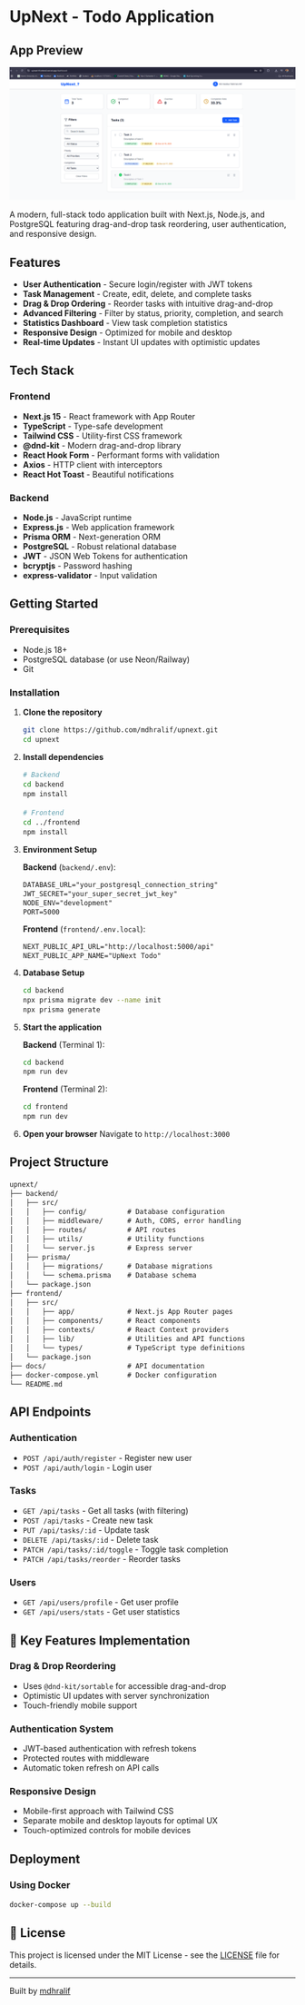 
# UpNext - Todo Application

## App Preview
![UpNext App Screenshot](docs/UserInterface.png)


A modern, full-stack todo application built with Next.js, Node.js, and PostgreSQL featuring drag-and-drop task reordering, user authentication, and responsive design.

## Features

- **User Authentication** - Secure login/register with JWT tokens
- **Task Management** - Create, edit, delete, and complete tasks
- **Drag & Drop Ordering** - Reorder tasks with intuitive drag-and-drop
- **Advanced Filtering** - Filter by status, priority, completion, and search
- **Statistics Dashboard** - View task completion statistics
- **Responsive Design** - Optimized for mobile and desktop
- **Real-time Updates** - Instant UI updates with optimistic updates

## Tech Stack

### Frontend
- **Next.js 15** - React framework with App Router
- **TypeScript** - Type-safe development
- **Tailwind CSS** - Utility-first CSS framework
- **@dnd-kit** - Modern drag-and-drop library
- **React Hook Form** - Performant forms with validation
- **Axios** - HTTP client with interceptors
- **React Hot Toast** - Beautiful notifications

### Backend
- **Node.js** - JavaScript runtime
- **Express.js** - Web application framework
- **Prisma ORM** - Next-generation ORM
- **PostgreSQL** - Robust relational database
- **JWT** - JSON Web Tokens for authentication
- **bcryptjs** - Password hashing
- **express-validator** - Input validation

## Getting Started

### Prerequisites
- Node.js 18+ 
- PostgreSQL database (or use Neon/Railway)
- Git

### Installation

1. **Clone the repository**
   ```bash
   git clone https://github.com/mdhralif/upnext.git
   cd upnext
   ```

2. **Install dependencies**
   ```bash
   # Backend
   cd backend
   npm install
   
   # Frontend
   cd ../frontend
   npm install
   ```

3. **Environment Setup**
   
   **Backend** (`backend/.env`):
   ```env
   DATABASE_URL="your_postgresql_connection_string"
   JWT_SECRET="your_super_secret_jwt_key"
   NODE_ENV="development"
   PORT=5000
   ```
   
   **Frontend** (`frontend/.env.local`):
   ```env
   NEXT_PUBLIC_API_URL="http://localhost:5000/api"
   NEXT_PUBLIC_APP_NAME="UpNext Todo"
   ```

4. **Database Setup**
   ```bash
   cd backend
   npx prisma migrate dev --name init
   npx prisma generate
   ```

5. **Start the application**
   
   **Backend** (Terminal 1):
   ```bash
   cd backend
   npm run dev
   ```
   
   **Frontend** (Terminal 2):
   ```bash
   cd frontend
   npm run dev
   ```

6. **Open your browser**
   Navigate to `http://localhost:3000`

##  Project Structure

```
upnext/
├── backend/
│   ├── src/
│   │   ├── config/          # Database configuration
│   │   ├── middleware/      # Auth, CORS, error handling
│   │   ├── routes/          # API routes
│   │   ├── utils/           # Utility functions
│   │   └── server.js        # Express server
│   ├── prisma/
│   │   ├── migrations/      # Database migrations
│   │   └── schema.prisma    # Database schema
│   └── package.json
├── frontend/
│   ├── src/
│   │   ├── app/             # Next.js App Router pages
│   │   ├── components/      # React components
│   │   ├── contexts/        # React Context providers
│   │   ├── lib/             # Utilities and API functions
│   │   └── types/           # TypeScript type definitions
│   └── package.json
├── docs/                    # API documentation
├── docker-compose.yml       # Docker configuration
└── README.md
```

## API Endpoints

### Authentication
- `POST /api/auth/register` - Register new user
- `POST /api/auth/login` - Login user

### Tasks
- `GET /api/tasks` - Get all tasks (with filtering)
- `POST /api/tasks` - Create new task
- `PUT /api/tasks/:id` - Update task
- `DELETE /api/tasks/:id` - Delete task
- `PATCH /api/tasks/:id/toggle` - Toggle task completion
- `PATCH /api/tasks/reorder` - Reorder tasks

### Users
- `GET /api/users/profile` - Get user profile
- `GET /api/users/stats` - Get user statistics

## 🔧 Key Features Implementation

### Drag & Drop Reordering
- Uses `@dnd-kit/sortable` for accessible drag-and-drop
- Optimistic UI updates with server synchronization
- Touch-friendly mobile support

### Authentication System
- JWT-based authentication with refresh tokens
- Protected routes with middleware
- Automatic token refresh on API calls

### Responsive Design
- Mobile-first approach with Tailwind CSS
- Separate mobile and desktop layouts for optimal UX
- Touch-optimized controls for mobile devices

## Deployment

### Using Docker
```bash
docker-compose up --build
```

## 📝 License

This project is licensed under the MIT License - see the [LICENSE](LICENSE) file for details.


---

Built by [mdhralif](https://github.com/mdhralif)

